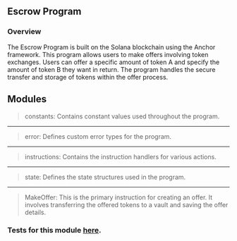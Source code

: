 ## Escrow Program
### Overview
The Escrow Program is built on the Solana blockchain using the Anchor framework. This program allows users to make offers involving token exchanges. Users can offer a specific amount of token A and specify the amount of token B they want in return. The program handles the secure transfer and storage of tokens within the offer process.

**Modules**
---- 
> constants: Contains constant values used throughout the program.
---- 
> error: Defines custom error types for the program.
---- 
> instructions: Contains the instruction handlers for various actions.
---- 
> state: Defines the state structures used in the program.
---- 
> MakeOffer: This is the primary instruction for creating an offer. It involves transferring the offered tokens to a vault and saving the offer details.

### Tests for this module [here](https://github.com/solana-developers/program-examples/blob/main/tokens/escrow/anchor/tests/escrow.ts).